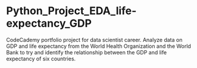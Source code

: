 # Python_Project_EDA_life-expectancy_GDP
CodeCademy portfolio project for data scientist career. 
Analyze data on GDP and life expectancy from the World Health Organization and the World Bank to try and identify the relationship between the GDP and life expectancy of six countries.
